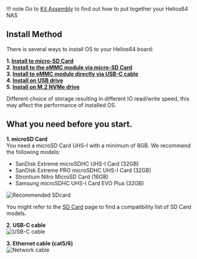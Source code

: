!!! note
    Go to [Kit Assembly](/helios64/kit) to find out how to put together your Helios64 NAS

## **Install Method**
There is several ways to install OS to your Helios64 board:

**1. [Install to micro-SD Card](/helios64/install-1)<br>**
**2. [Install to the eMMC module via micro-SD Card](/helios64/install-2)<br>**
**3. [Install to eMMC module directly via USB-C cable](/helios64/install-3)<br>**
**4. [Install on USB drive](/helios64/install-4)<br>**
**5. [Install on M.2 NVMe drive](/helios64/install-5)<br>**

Different choice of storage resulting in different IO read/write speed, this may affect the performance of installed OS.

## **What you need before you start.**

**1. microSD Card<br>**
You need a microSD Card UHS-I with a minimum of 8GB. We recommend the following models:

- SanDisk Extreme microSDHC UHS-I Card (32GB)
- SanDisk Extreme PRO microSDHC UHS-I Card (32GB)
- Strontium Nitro MicroSD Card (16GB)
- Samsung microSDHC UHS-I Card EVO Plus (32GB)

![Recommended SDcard](/helios64/img/install/recommended_sdcard.jpg)

You might refer to the [SD Card](/helios64/sdcard/#tested-microsd-card) page to find a compatibility list of SD Card models.

**2. USB-C cable<br>**
![USB-C cable](/helios64/img/install/usb-c.jpg)


**3. Ethernet cable (cat5/6)<br>**
![Network cable](/helios64/img/install/network_cable.jpg)

